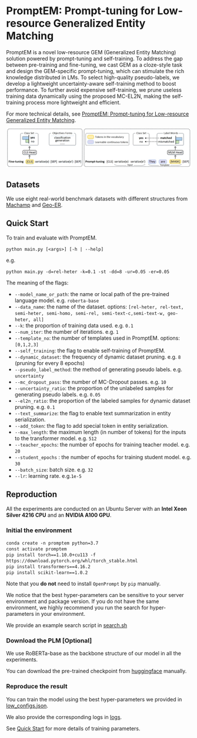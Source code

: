 # PromptEM: Prompt-tuning for Low-resource Generalized Entity Matching

PromptEM is a novel low-resource GEM (Generalized Entity Matching) solution powered by prompt-tuning and self-training. To address the gap between pre-training and fine-tuning, we cast GEM as a cloze-style task and design the GEM-specific prompt-tuning, which can stimulate the rich knowledge distributed in LMs. To select high-quality pseudo-labels, we develop a lightweight uncertainty-aware self-training method to boost performance. To further avoid expensive self-training, we prune useless training data dynamically using the proposed MC-EL2N, making the self-training process more lightweight and efficient. 

For more technical details, see [PromptEM: Prompt-tuning for Low-resource Generalized Entity Matching](https://arxiv.org/pdf/2207.04802.pdf).

![The illustration of fine-tuning and prompt-tuning. ](./prompt-tuning.jpg)

## Datasets

We use eight real-world benchmark datasets with different structures from [Machamp](https://github.com/megagonlabs/machamp) and [Geo-ER](https://github.com/PasqualeTurin/Geo-ER).

## Quick Start

To train and evaluate with PromptEM.

```
python main.py [<args>] [-h | --help]
```

e.g.

```
python main.py -d=rel-heter -k=0.1 -st -dd=8 -ur=0.05 -er=0.05
```

The meaning of the flags:

- `--model_name_or_path`: the name or local path of the pre-trained language model. e.g. `roberta-base`
- `--data_name`: the name of the dataset. options: `[rel-heter, rel-text, semi-heter, semi-homo, semi-rel, semi-text-c,semi-text-w, geo-heter, all]`
- `--k`: the proportion of training data used. e.g. `0.1`
- `--num_iter`: the number of iterations. e.g. `1`
- `--template_no`: the number of templates used in PromptEM. options: `[0,1,2,3]`
- `--self_training`: the flag to enable self-training of PromptEM.
- `--dynamic_dataset`: the frequency of dynamic dataset pruning. e.g. `8` (pruning for every 8 epochs)
- `--pseudo_label_method`: the method of generating pseudo labels. e.g. `uncertainty`
- `--mc_dropout_pass`: the number of MC-Dropout passes. e.g. `10`
- `--uncertainty_ratio`: the proportion of the unlabeled samples for generating pseudo labels. e.g. `0.05`
- `--el2n_ratio`: the proportion of the labeled samples for dynamic dataset pruning.  e.g. `0.1`
- `--text_summarize`: the flag to enable text summarization in entity serialization.
- `--add_token`: the flag to add special token in entity serialization.
- `--max_length`:  the maximum length (in number of tokens) for the inputs to the transformer model. e.g. `512`
- `--teacher_epochs`: the number of epochs for training teacher model. e.g. `20`
- `--student_epochs` : the number of epochs for training student model. e.g. `30`
- `--batch_size`: batch size. e.g. `32`
- `--lr`: learning rate. e.g.`1e-5`

## Reproduction

All the experiments are conducted on an Ubuntu Server with an **Intel Xeon Silver 4216 CPU** and an **NVIDIA A100 GPU**.

### Initial the environment

```
conda create -n promptem python=3.7
const activate promptem
pip install torch==1.10.0+cu113 -f https://download.pytorch.org/whl/torch_stable.html
pip install transformers==4.16.2
pip install scikit-learn==1.0.2
```

Note that you **do not** need to install `OpenPrompt` by `pip` manually.

We notice that the best hyper-parameters can be sensitive to your server environment and package version. If you do not have the same environment, we highly recommend you run the search for hyper-parameters in your environment.

We provide an example search script in [search.sh](search.sh)

### Download the PLM [Optional]

We use RoBERTa-base as the backbone structure of our model in all the experiments.

You can download the pre-trained checkpoint from [huggingface](https://huggingface.co/roberta-base) manually.

### Reproduce the result

You can train the model using the best hyper-parameters we provided in [low_configs.json](low_configs.json).

We also provide the corresponding logs in [logs](logs).

See [Quick Start](#quick-start) for more details of training parameters.